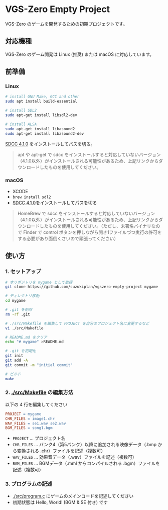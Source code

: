 # VGS-Zero Empty Project

VGS-Zero のゲームを開発するための初期プロジェクトです。

## 対応機種

VGS-Zero のゲーム開発は Linux (推奨) または macOS に対応しています。

## 前準備

### Linux

```bash
# install GNU Make, GCC and other
sudo apt install build-essential

# install SDL2
sudo apt-get install libsdl2-dev

# install ALSA
sudo apt-get install libasound2
sudo apt-get install libasound2-dev
```

[SDCC 4.1.0](https://sourceforge.net/projects/sdcc/files/sdcc-linux-amd64/4.1.0/) をインストールしてパスを切る。

> apt や apt-get で sdcc をインストールすると対応していないバージョン（4.1.0以外）がインストールされる可能性があるため、上記リンクからダウンロードしたものを使用してください。

### macOS

- XCODE
- `brew install sdl2`
- [SDCC 4.1.0](https://sourceforge.net/projects/sdcc/files/sdcc-macos-amd64/4.1.0/)をインストールしてパスを切る

> HomeBrew で sdcc をインストールすると対応していないバージョン（4.1.0以外）がインストールされる可能性があるため、上記リンクからダウンロードしたものを使用してください。（ただし、未署名バイナリなので Finder で control ボタンを押しながら開き1ファイルづつ実行の許可をする必要があり面倒くさいので頑張ってください）

## 使い方

### 1. セットアップ

```bash
# 本リポジトリを mygame として取得
git clone https://github.com/suzukiplan/vgszero-empty-project mygame

# ディレクトリ移動
cd mygame

# .git を削除
rm -rf .git

# ./src/Makefile を編集して PROJECT を自分のプロジェクト名に変更するなど
vi ./src/Makefile

# README.md をクリア
echo "# mygame" >README.md

# .git を初期化
git init
git add -A
git commit -m "initial commit"

# ビルド
make
```

### 2. [./src/Makefile](./src/Makefile) の編集方法

以下の 4 行を編集してください

```Makefile
PROJECT = mygame
CHR_FILES = image1.chr
WAV_FILES = se1.wav se2.wav
BGM_FILES = song1.bgm
```

- `PROJECT` ... プロジェクト名
- `CHR_FILES` ... バンク4（第5バンク）以降に追加される映像データ（.bmp から変換される .chr）ファイルを記述（複数可）
- `WAV_FILES` ... 効果音データ（.wav）ファイルを記述（複数可）
- `BGM_FILES` ... BGMデータ（.mml からコンパイルされる .bgm）ファイルを記述（複数可）

### 3. プログラムの記述

- [./src/program.c](./src/program.c) にゲームのメインコードを記述してください
- 初期状態は Hello, World! (BGM & SE 付き) です
